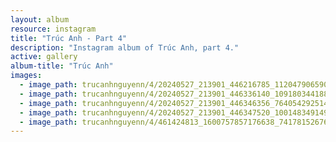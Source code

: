 ```yaml
---
layout: album
resource: instagram
title: "Trúc Anh - Part 4"
description: "Instagram album of Trúc Anh, part 4."
active: gallery
album-title: "Trúc Anh"
images:
  - image_path: trucanhnguyenn/4/20240527_213901_446216785_1120479065908895_3043568473436631900_n.jpg
  - image_path: trucanhnguyenn/4/20240527_213901_446336140_1091803441882716_9024841938383684285_n.jpg
  - image_path: trucanhnguyenn/4/20240527_213901_446346356_764054292514539_7166107617168315498_n.jpg
  - image_path: trucanhnguyenn/4/20240527_213901_446347520_1001483491499670_7291969148734886940_n.jpg
  - image_path: trucanhnguyenn/4/461424813_1600757857176638_7417815267621891291_n.jpg
---
```

